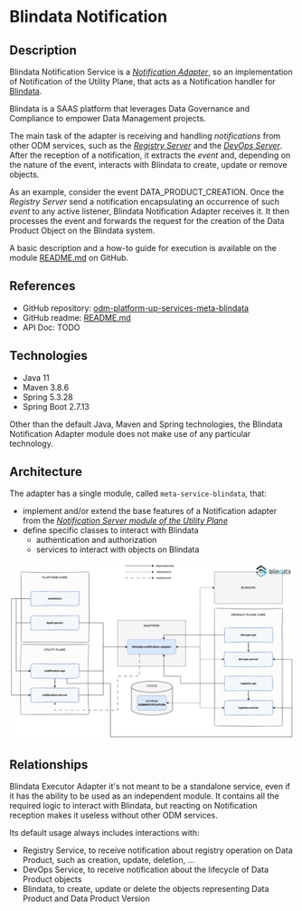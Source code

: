 # Blindata Notification

## Description

Blindata Notification Service is a [_Notification Adapter_](../index.md), 
so an implementation of Notification of the Utility Plane, 
that acts as a Notification handler for [Blindata](https://blindata.io/).

Blindata is a SAAS platform that leverages Data Governance and Compliance to empower Data Management projects.

The main task of the adapter is receiving and handling _notifications_ from other ODM services, such as the 
[_Registry Server_](../../../product-plane/registry.md) and the [_DevOps Server_](../../../product-plane/devops.md).
After the reception of a notification, it extracts the _event_ and, depending on the nature of the event, interacts with
Blindata to create, update or remove objects.

As an example, consider the event DATA_PRODUCT_CREATION. 
Once the _Registry Server_ send a notification encapsulating 
an occurrence of such _event_ to any active listener, Blindata Notification Adapter receives it. 
It then processes the event and forwards the request for the creation of the Data Product Object on the Blindata system.

A basic description and a how-to guide for execution is available on the module [README.md](https://github.com/opendatamesh-initiative/odm-platform-up-services-meta-blindata/README.md) on GitHub.

## References

* GitHub repository: [odm-platform-up-services-meta-blindata](https://github.com/opendatamesh-initiative/odm-platform-up-services-meta-blindata)
* GitHub readme: [README.md](https://github.com/opendatamesh-initiative/odm-platform-up-services-meta-blindata/README.md)
* API Doc: TODO

## Technologies

* Java 11
* Maven 3.8.6
* Spring 5.3.28
* Spring Boot 2.7.13

Other than the default Java, Maven and Spring technologies, 
the Blindata Notification Adapter module does not make use of any particular technology.

## Architecture
The adapter has a single module, called `meta-service-blindata`, that:

* implement and/or extend the base features of a Notification adapter from the [_Notification Server module of the Utility Plane_](../index.md)
* define specific classes to interact with Blindata
  * authentication and authorization
  * services to interact with objects on Blindata 

![Blindata-Notification-diagram](../../../../images/architecture/utility-plane/notification/adapters/blindata_notification_architecture.png)

## Relationships
Blindata Executor Adapter it's not meant to be a standalone service,
even if it has the ability to be used as an independent module. 
It contains all the required logic to interact with Blindata, but reacting on Notification reception makes it useless 
without other ODM services.

Its default usage always includes interactions with:
* Registry Service, to receive notification about registry operation on Data Product, such as creation, update, deletion, ...
* DevOps Service, to receive notification about the lifecycle of Data Product objects
* Blindata, to create, update or delete the objects representing Data Product and Data Product Version